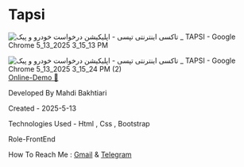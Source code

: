 # Tapsi
![تاکسی اینترنتی تپسی - اپلیکیشن درخواست خودرو و پیک _ TAPSI - Google Chrome 5_13_2025 3_15_13 PM](https://github.com/user-attachments/assets/aef28572-5004-4c92-80a3-27e103474153)

![تاکسی اینترنتی تپسی - اپلیکیشن درخواست خودرو و پیک _ TAPSI - Google Chrome 5_13_2025 3_15_24 PM (2)](https://github.com/user-attachments/assets/05574d29-b21e-4573-8c9f-c7f299cd477e)
<br>
<a href="https://mahdibakhtiariweb.github.io/Tapsi/"> Online-Demo 💙 </a>
<br>
<p> Developed By Mahdi Bakhtiari </p>
<p> Created - 2025-5-13 </p>
<p> Technologies Used - Html , Css , Bootstrap </p>
<p> Role-FrontEnd </p>
<p> How To Reach Me : <a href="mailto:mahdibakhtiari012@gmail.com">Gmail</a> & <a href="https://t.me/MehdiCrazym">Telegram</a> </p>
